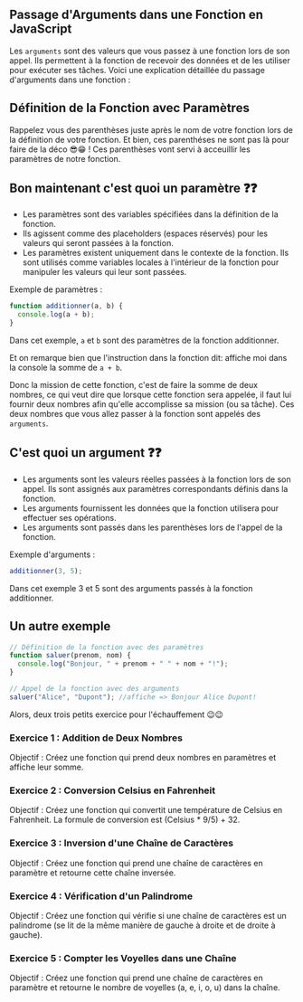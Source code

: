 ## Passage d'Arguments dans une Fonction en JavaScript
Les `arguments` sont des valeurs que vous passez à une fonction lors de son appel. Ils permettent à la fonction de recevoir des données et de les utiliser pour exécuter ses tâches. Voici une explication détaillée du passage d'arguments dans une fonction :

## Définition de la Fonction avec Paramètres
Rappelez vous des parenthèses juste après le nom de votre fonction lors de la définition de votre fonction. Et bien, ces parenthéses ne sont pas là pour faire de la déco 😎😁 !
Ces parenthèses vont servi à acceuillir les paramètres de notre fonction.

## Bon maintenant c'est quoi un paramètre ❓❓
- Les paramètres sont des variables spécifiées dans la définition de la fonction.
- Ils agissent comme des placeholders (espaces réservés) pour les valeurs qui seront passées à la fonction.
- Les paramètres existent uniquement dans le contexte de la fonction. Ils sont utilisés comme variables locales à l'intérieur de la fonction pour manipuler les valeurs qui leur sont passées.

Exemple de paramètres :

```js
function additionner(a, b) {
  console.log(a + b);
}
```
Dans cet exemple, `a` et `b` sont des paramètres de la fonction additionner.

Et on remarque bien que l'instruction dans la fonction dit:
affiche moi dans la console la somme de `a + b`.

Donc la mission de cette fonction, c'est de faire la somme de deux nombres, ce qui veut dire que lorsque cette fonction sera appelée, il faut lui fournir deux nombres afin qu'elle accomplisse sa mission (ou sa tâche). Ces deux nombres que vous allez passer à la fonction sont appelés des `arguments`.

## C'est quoi un argument ❓❓
- Les arguments sont les valeurs réelles passées à la fonction lors de son appel. Ils sont assignés aux paramètres correspondants définis dans la fonction.
- Les arguments fournissent les données que la fonction utilisera pour effectuer ses opérations.
- Les arguments sont passés dans les parenthèses lors de l'appel de la fonction.

Exemple d'arguments :

```js
additionner(3, 5);
```
Dans cet exemple 3 et 5 sont des arguments passés à la fonction additionner.

## Un autre exemple
```js
// Définition de la fonction avec des paramètres
function saluer(prenom, nom) {
  console.log("Bonjour, " + prenom + " " + nom + "!");
}

// Appel de la fonction avec des arguments
saluer("Alice", "Dupont"); //affiche => Bonjour Alice Dupont!
```

Alors, deux trois petits exercice pour l'échauffement 😉😉
### Exercice 1 : Addition de Deux Nombres
Objectif : Créez une fonction qui prend deux nombres en paramètres et affiche leur somme.

### Exercice 2 : Conversion Celsius en Fahrenheit
Objectif : Créez une fonction qui convertit une température de Celsius en Fahrenheit. La formule de conversion est (Celsius * 9/5) + 32.

### Exercice 3 : Inversion d'une Chaîne de Caractères
Objectif : Créez une fonction qui prend une chaîne de caractères en paramètre et retourne cette chaîne inversée.

### Exercice 4 : Vérification d'un Palindrome
Objectif : Créez une fonction qui vérifie si une chaîne de caractères est un palindrome (se lit de la même manière de gauche à droite et de droite à gauche).

### Exercice 5 : Compter les Voyelles dans une Chaîne
Objectif : Créez une fonction qui prend une chaîne de caractères en paramètre et retourne le nombre de voyelles (a, e, i, o, u) dans la chaîne.


